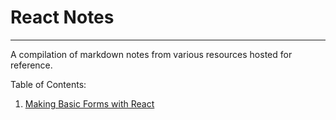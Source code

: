 # React Notes

---

 A compilation of markdown notes from various resources hosted for reference. 

Table of Contents:

1. [Making Basic Forms with React](https://github.com/daniellimhong/my-react-notes/blob/master/notes/Basic%20Forms%20with%20React.md)